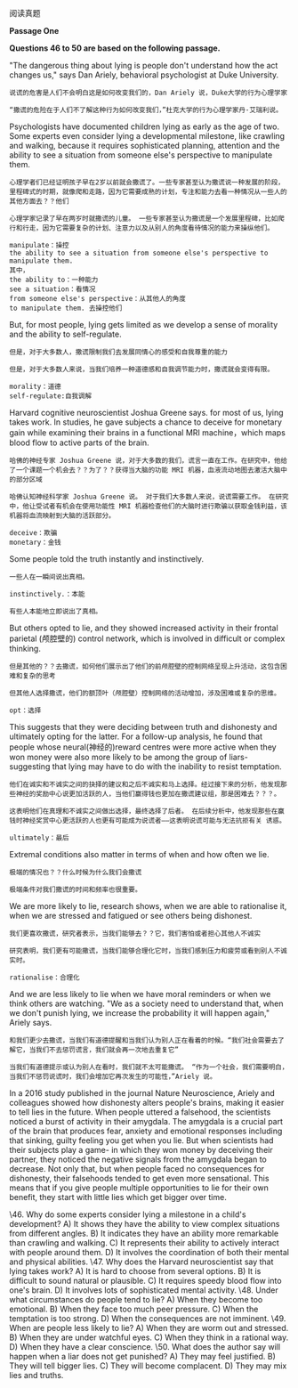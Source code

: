 阅读真题

**Passage One**

**Questions 46 to 50 are based on the following passage.**

"The dangerous thing about lying is people don't understand how the act changes us," says Dan Ariely, behavioral psychologist at Duke University. 

```
说谎的危害是人们不会明白这是如何改变我们的，Dan Ariely 说，Duke大学的行为心理学家
```

```
“撒谎的危险在于人们不了解这种行为如何改变我们，”杜克大学的行为心理学家丹·艾瑞利说。
```



Psychologists have documented children lying as early as the age of two. Some experts even consider lying a developmental milestone, like crawling and walking, because it requires sophisticated planning, attention and the ability to see a situation from someone else's perspective to manipulate them. 

```
心理学者们已经证明孩子早在2岁以前就会撒谎了。一些专家甚至认为撒谎说一种发展的阶段，里程碑式的时期，就像爬和走路，因为它需要成熟的计划，专注和能力去看一种情况从一些人的其他方面去？？他们
```

```
心理学家记录了早在两岁时就撒谎的儿童。 一些专家甚至认为撒谎是一个发展里程碑，比如爬行和行走，因为它需要复杂的计划、注意力以及从别人的角度看待情况的能力来操纵他们。
```

```
manipulate：操控
the ability to see a situation from someone else's perspective to manipulate them. 
其中，
the ability to：一种能力
see a situation：看情况
from someone else's perspective：从其他人的角度
to manipulate them. 去操控他们
```

But, for most people, lying gets limited as we develop a sense of morality and the ability to self-regulate.

```
但是，对于大多数人，撒谎限制我们去发展同情心的感受和自我尊重的能力
```

```
但是，对于大多数人来说，当我们培养一种道德感和自我调节能力时，撒谎就会变得有限。
```

```
morality：道德
self-regulate:自我调解
```



Harvard cognitive neuroscientist Joshua Greene says. for most of us, lying takes work. In studies, he gave subjects a chance to deceive for monetary gain while examining their brains in a functional MRI machine，which maps blood flow to active parts of the brain. 

```
哈佛的神经专家 Joshua Greene 说，对于大多数的我们，谎言一直在工作。在研究中，他给了一个课题一个机会去？？为了？？获得当大脑的功能 MRI 机器，血液流动地图去激活大脑中的部分区域
```

```
哈佛认知神经科学家 Joshua Greene 说。 对于我们大多数人来说，说谎需要工作。 在研究中，他让受试者有机会在使用功能性 MRI 机器检查他们的大脑时进行欺骗以获取金钱利益，该机器将血流映射到大脑的活跃部分。
```

```
deceive：欺骗
monetary：金钱
```



Some people told the truth instantly and instinctively. 

```
一些人在一瞬间说出真相。
```

```
instinctively.：本能

```

```
有些人本能地立即说出了真相。
```



But others opted to lie, and they showed increased activity in their frontal parietal (颅腔壁的) control network, which is involved in difficult or complex thinking.

```
但是其他的？？去撒谎，如何他们展示出了他们的前颅腔壁的控制网络呈现上升活动，这包含困难和复杂的思考
```

```
但其他人选择撒谎，他们的额顶叶（颅腔壁）控制网络的活动增加，涉及困难或复杂的思维。
```

```
opt：选择
```



 This suggests that they were deciding between truth and dishonesty and ultimately opting for the latter. For a follow-up analysis, he found that people whose neural(神经的)reward centres were more active when they won money were also more likely to be among the group of liars- suggesting that lying may have to do with the inability to resist temptation.

```
他们在诚实和不诚实之间的抉择的建议和之后不诚实和马上选择。经过接下来的分析，他发现那些神经的奖励中心说更加活跃的人，当他们赢得钱也更加在撒谎建议组，那是困难去？？？。
```

```
这表明他们在真理和不诚实之间做出选择，最终选择了后者。 在后续分析中，他发现那些在赢钱时神经奖赏中心更活跃的人也更有可能成为说谎者——这表明说谎可能与无法抗拒有关 诱惑。
```

```
ultimately：最后
```



Extremal conditions also matter in terms of when and how often we lie. 

```
极端的情况也？？什么时候为什么我们会撒谎
```

```
极端条件对我们撒谎的时间和频率也很重要。
```



We are more likely to lie, research shows, when we are able to rationalise it, when we are stressed and fatigued or see others being dishonest. 

```
我们更喜欢撒谎，研究者表示，当我们能够去？？它，我们害怕或者担心其他人不诚实
```

```
研究表明，我们更有可能撒谎，当我们能够合理化它时，当我们感到压力和疲劳或看到别人不诚实时。
```

```
rationalise：合理化
```



And we are less likely to lie when we have moral reminders or when we think others are watching. "We as a society need to understand that, when we don't punish lying, we increase the probability it will happen again," Ariely says.

```
和我们更少去撒谎，当我们有道德提醒和当我们认为别人正在看着的时候。“我们社会需要去了解它，当我们不去惩罚谎言，我们就会再一次地去重复它”
```

```
当我们有道德提示或认为别人在看时，我们就不太可能撒谎。 “作为一个社会，我们需要明白，当我们不惩罚说谎时，我们会增加它再次发生的可能性，”Ariely 说。
```



In a 2016 study published in the journal Nature Neuroscience, Ariely and colleagues showed how dishonesty alters people's brains, making it easier to tell lies in the future. When people uttered a falsehood, the scientists noticed a burst of activity in their amygdala. The amygdala is a crucial part of the brain that produces fear, anxiety and emotional responses including that sinking, guilty feeling you get when you lie. But when scientists had their subjects play a game- in which they won money by deceiving their partner, they noticed the negative signals from the amygdala began to decrease. Not only that, but when people faced no consequences for dishonesty, their falsehoods tended to get even more sensational. This means that if you give people multiple opportunities to lie for their own benefit, they start with little lies which get bigger over time. 



\46. Why do some experts consider lying a milestone in a child's development?
A) It shows they have the ability to view complex situations from different angles.
B) It indicates they have an ability more remarkable than crawling and walking.
C) It represents their ability to actively interact with people around them.
D) It involves the coordination of both their mental and physical abilities.
\47. Why does the Harvard neuroscientist say that lying takes work?
A) It is hard to choose from several options.
B) It is difficult to sound natural or plausible.
C) It requires speedy blood flow into one's brain.
D) It involves lots of sophisticated mental activity.
\48. Under what circumstances do people tend to lie?
A) When they become too emotional.
B) When they face too much peer pressure.
C) When the temptation is too strong.
D) When the consequences are not imminent.
\49. When are people less likely to lie?
A) When they are worm out and stressed.
B) When they are under watchful eyes.
C) When they think in a rational way.
D) When they have a clear conscience.
\50. What does the author say will happen when a liar does not get punished?
A) They may feel justified.
B) They will tell bigger lies.
C) They will become complacent.
D) They may mix lies and truths.
